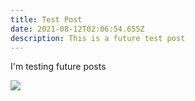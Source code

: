 ```yaml
---
title: Test Post
date: 2021-08-12T02:06:54.655Z
description: This is a future test post
---
```

I'm testing future posts

![](img/illustrations-coffee-gear.svg)